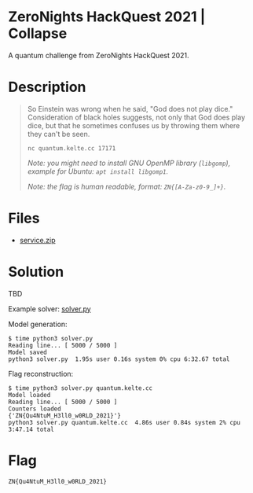 # ZeroNights HackQuest 2021 | Collapse

A quantum challenge from ZeroNights HackQuest 2021.

# Description

> So Einstein was wrong when he said, "God does not play dice." Consideration of black holes suggests, not only that God does play dice, but that he sometimes confuses us by throwing them where they can't be seen.
> 
> `nc quantum.kelte.cc 17171`
> 
> _Note: you might need to install GNU OpenMP library (`libgomp`), example for Ubuntu: `apt install libgomp1`._
> 
> _Note: the flag is human readable, format: `ZN{[A-Za-z0-9_]+}`._

# Files

- [service.zip](service.zip)

# Solution

TBD

Example solver: [solver.py](solver.py)

Model generation:

```
$ time python3 solver.py                 
Reading line... [ 5000 / 5000 ]
Model saved
python3 solver.py  1.95s user 0.16s system 0% cpu 6:32.67 total
```

Flag reconstruction:

```
$ time python3 solver.py quantum.kelte.cc
Model loaded
Reading line... [ 5000 / 5000 ]
Counters loaded
{'ZN{Qu4NtuM_H3ll0_w0RLD_2021}'}
python3 solver.py quantum.kelte.cc  4.86s user 0.84s system 2% cpu 3:47.14 total
```

# Flag

`ZN{Qu4NtuM_H3ll0_w0RLD_2021}`
